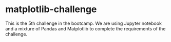 # matplotlib-challenge

This is the 5th challenge in the bootcamp.
We are using Jupyter notebook and a mixture of Pandas and Matplotlib to complete the requirements of the challenge.

